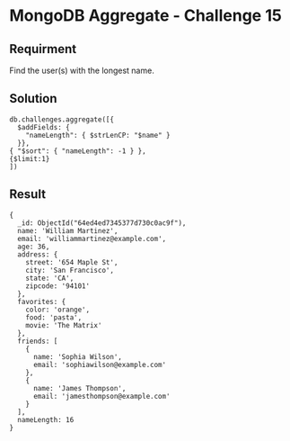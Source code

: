 # MongoDB Aggregate - Challenge 15

## Requirment

Find the user(s) with the longest name.

## Solution

```agg
db.challenges.aggregate([{
  $addFields: {
    "nameLength": { $strLenCP: "$name" }
  }},
{ "$sort": { "nameLength": -1 } },
{$limit:1}
])

```

## Result

```result
{
  _id: ObjectId("64ed4ed7345377d730c0ac9f"),
  name: 'William Martinez',
  email: 'williammartinez@example.com',
  age: 36,
  address: {
    street: '654 Maple St',
    city: 'San Francisco',
    state: 'CA',
    zipcode: '94101'
  },
  favorites: {
    color: 'orange',
    food: 'pasta',
    movie: 'The Matrix'
  },
  friends: [
    {
      name: 'Sophia Wilson',
      email: 'sophiawilson@example.com'
    },
    {
      name: 'James Thompson',
      email: 'jamesthompson@example.com'
    }
  ],
  nameLength: 16
}
```
